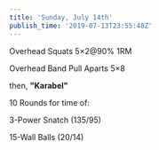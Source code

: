 ```yaml
---
title: 'Sunday, July 14th'
publish_time: '2019-07-13T23:55:48Z'
---
```


Overhead Squats 5×2\@90% 1RM

Overhead Band Pull Aparts 5×8

then, **"Karabel"**

10 Rounds for time of:

3-Power Snatch (135/95)

15-Wall Balls (20/14)
